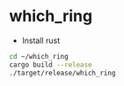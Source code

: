 # which_ring
 * Install rust  
```bash
cd ~/which_ring  
cargo build --release  
./target/release/which_ring  
```
